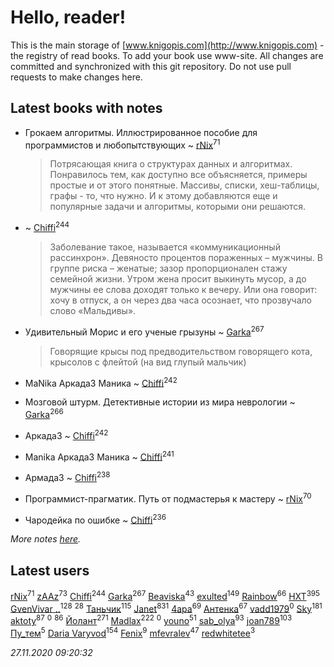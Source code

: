 # Hello, reader!
This is the main storage of [www.knigopis.com](http://www.knigopis.com) - the registry of read books.
To add your book use www-site. All changes are committed and synchronized with this git repository.
Do not use pull requests to make changes here.


## Latest books with notes
* Грокаем алгоритмы. Иллюстрированное пособие для программистов и любопытствующих ~ [rNix](users/227/22742452-yandex)<sup>71</sup>
    > Потрясающая книга о структурах данных и алгоритмах. Понравилось тем, как доступно все объясняется, примеры простые и от этого понятные. Массивы, списки, хеш-таблицы, графы - то, что нужно. И к этому добавляются еще и популярные задачи и алгоритмы, которыми они решаются.

*  ~ [Chiffi](users/105/105831994080785626680-google)<sup>244</sup>
    > Заболевание такое, называется «коммуникационный рассинхрон». Девяносто процентов пораженных – мужчины. В группе риска – женатые; зазор пропорционален стажу семейной жизни. Утром жена просит выкинуть мусор, а до мужчины ее слова доходят только к вечеру. Или она говорит: хочу в отпуск, а он через два часа осознает, что прозвучало слово «Мальдивы».

* Удивительный Морис и его ученые грызуны ~ [Garka](users/115/115753719718250012620-google)<sup>267</sup>
    > Говорящие крысы под предводительством говорящего кота, крысолов с флейтой (на вид глупый мальчик)

* MaNika Аркада3 Маника ~ [Chiffi](users/105/105831994080785626680-google)<sup>242</sup>

* Мозговой штурм. Детективные истории из мира неврологии ~ [Garka](users/115/115753719718250012620-google)<sup>266</sup>

* Аркада3 ~ [Chiffi](users/105/105831994080785626680-google)<sup>242</sup>

* Manika Аркада3 Маника ~ [Chiffi](users/105/105831994080785626680-google)<sup>241</sup>

* Армада3 ~ [Chiffi](users/105/105831994080785626680-google)<sup>238</sup>

* Программист-прагматик. Путь от подмастерья к мастеру ~ [rNix](users/227/22742452-yandex)<sup>70</sup>

* Чародейка по ошибке ~ [Chiffi](users/105/105831994080785626680-google)<sup>236</sup>


_More notes [here](latest_books_with_notes.md)._


## Latest users
[rNix](users/227/22742452-yandex)<sup>71</sup> 
[zAAz](users/202/202248233-vkontakte)<sup>73</sup> 
[Chiffi](users/105/105831994080785626680-google)<sup>244</sup> 
[Garka](users/115/115753719718250012620-google)<sup>267</sup> 
[Beaviska](users/102/10202544960024508-facebook)<sup>43</sup> 
[exulted](users/100/100599204551896265722-google)<sup>149</sup> 
[Rainbow](users/109/109787328219839805802-google)<sup>66</sup> 
[HXT](users/100/100002563462782-facebook)<sup>395</sup> 
[GvenVivar ..](users/158/158266434925901-facebook)<sup>128</sup> 
[](users/153/1537586159620888-facebook)<sup>28</sup> 
[Таньчик](users/209/2096581563762610-facebook)<sup>115</sup> 
[Janet](users/108/108113656204404967440-google)<sup>831</sup> 
[4apa](users/117/117392596378069249667-google)<sup>69</sup> 
[Антенка](users/118/118158645037334943900-google)<sup>67</sup> 
[vadd1979](users/308/308698812-yandex)<sup>0</sup> 
[Sky](users/118/118049897850017649660-googleplus)<sup>181</sup> 
[aktoty](users/275/275766107-vkontakte)<sup>87</sup> 
[](users/102/102572067671855394345-google)<sup>0</sup> 
[](users/300/300123225-vkontakte)<sup>86</sup> 
[Йолант](users/104/104690883692185089260-google)<sup>271</sup> 
[Madlax](users/158/158304782-vkontakte)<sup>222</sup> 
[](users/104/104268716766206287952-google)<sup>0</sup> 
[youno](users/302/302928912-vkontakte)<sup>51</sup> 
[sab_olya](users/139/139338401-vkontakte)<sup>93</sup> 
[joan789](users/240/2401650-vkontakte)<sup>103</sup> 
[Пу_тем](users/344/3448154788585127-facebook)<sup>5</sup> 
[Daria Varyvod](users/829/829893410524253-facebook)<sup>154</sup> 
[Fenix](users/111/111367585493471720963-google)<sup>9</sup> 
[mfevralev](users/140/140966150-vkontakte)<sup>47</sup> 
[redwhitetee](users/503/503385159-vkontakte)<sup>3</sup> 


_27.11.2020 09:20:32_
